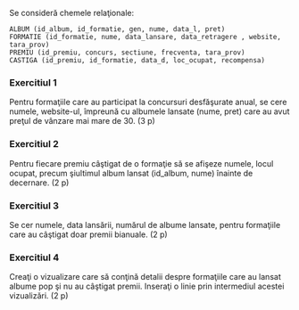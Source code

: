 Se consideră chemele relaţionale:

```
ALBUM (id_album, id_formatie, gen, nume, data_l, pret)
FORMATIE (id_formatie, nume, data_lansare, data_retragere , website, tara_prov)
PREMIU (id_premiu, concurs, sectiune, frecventa, tara_prov)
CASTIGA (id_premiu, id_formatie, data_d, loc_ocupat, recompensa)
```

### Exercitiul 1

Pentru formaţiile care au participat la concursuri desfăşurate anual, se cere numele, website-ul, împreună cu albumele lansate (nume, pret) care au avut preţul de vânzare mai mare de 30. (3 p)

### Exercitiul 2

Pentru fiecare premiu câştigat de o formaţie să se afişeze numele, locul ocupat, precum şiultimul album lansat (id_album, nume) înainte de decernare. (2 p)

### Exercitiul 3

Se cer numele, data lansării, numărul de albume lansate, pentru formaţiile care au câştigat doar premii bianuale. (2 p)

### Exercitiul 4

Creaţi o vizualizare care să conţină detalii despre formaţiile care au lansat albume pop şi nu au câştigat premii. Inseraţi o linie prin intermediul acestei vizualizări. (2 p)
